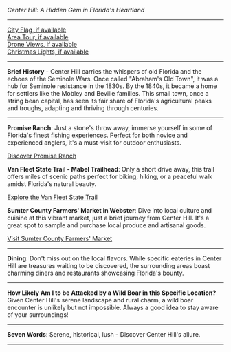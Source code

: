 *Center Hill: A Hidden Gem in Florida's Heartland*

---

[City Flag, if available](https://www.google.com/search?tbm=isch&q=Center+Hill+FL+Flag+Picture)  
[Area Tour, if available](https://www.youtube.com/results?search_query=Center+Hill+FL+4k+tour)  
[Drone Views, if available](https://www.youtube.com/results?search_query=Center+Hill+FL+4k+drone)  
[Christmas Lights, if available](https://www.youtube.com/results?search_query=Center+Hill+FL+christmas+lights)

---

**Brief History** - Center Hill carries the whispers of old Florida and the echoes of the Seminole Wars. Once called "Abraham's Old Town", it was a hub for Seminole resistance in the 1830s. By the 1840s, it became a home for settlers like the Mobley and Beville families. This small town, once a string bean capital, has seen its fair share of Florida's agricultural peaks and troughs, adapting and thriving through centuries.

---

**Promise Ranch**: Just a stone's throw away, immerse yourself in some of Florida's finest fishing experiences. Perfect for both novice and experienced anglers, it's a must-visit for outdoor enthusiasts.

[Discover Promise Ranch](https://www.youtube.com/results?search_query=Promise+Ranch+Center+Hill)

**Van Fleet State Trail - Mabel Trailhead**: Only a short drive away, this trail offers miles of scenic paths perfect for biking, hiking, or a peaceful walk amidst Florida's natural beauty.

[Explore the Van Fleet State Trail](https://www.youtube.com/results?search_query=Van+Fleet+State+Trail+Center+Hill)

**Sumter County Farmers' Market in Webster**: Dive into local culture and cuisine at this vibrant market, just a brief journey from Center Hill. It's a great spot to sample and purchase local produce and artisanal goods.

[Visit Sumter County Farmers' Market](https://www.youtube.com/results?search_query=Sumter+County+Farmers+Market+Center+Hill)

---

**Dining**: Don't miss out on the local flavors. While specific eateries in Center Hill are treasures waiting to be discovered, the surrounding areas boast charming diners and restaurants showcasing Florida's bounty.

---

**How Likely Am I to be Attacked by a Wild Boar in this Specific Location?** Given Center Hill's serene landscape and rural charm, a wild boar encounter is unlikely but not impossible. Always a good idea to stay aware of your surroundings!

---

**Seven Words**: Serene, historical, lush - Discover Center Hill's allure.

---